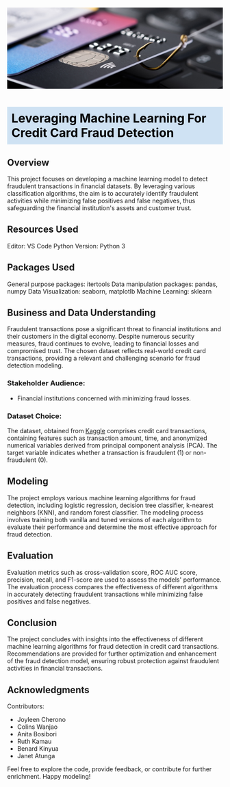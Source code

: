 ![Image header](Fraud%20Image.png)

<h1 style="background-color: #cfe2f3; padding: 10px; color: black;"><b>Leveraging Machine Learning For Credit Card Fraud Detection</b></h1>

## Overview
This project focuses on developing a machine learning model to detect fraudulent transactions in financial datasets. By leveraging various classification algorithms, the aim is to accurately identify fraudulent activities while minimizing false positives and false negatives, thus safeguarding the financial institution's assets and customer trust.

## Resources Used
Editor: VS Code
Python Version: Python 3

## Packages Used
General purpose packages: itertools
Data manipulation packages: pandas, numpy
Data Visualization: seaborn, matplotlb
Machine Learning: sklearn

## Business and Data Understanding
Fraudulent transactions pose a significant threat to financial institutions and their customers in the digital economy. Despite numerous security measures, fraud continues to evolve, leading to financial losses and compromised trust. The chosen dataset reflects real-world credit card transactions, providing a relevant and challenging scenario for fraud detection modeling.

### Stakeholder Audience:
- Financial institutions concerned with minimizing fraud losses.

### Dataset Choice:
The dataset, obtained from [Kaggle](https://www.kaggle.com/code/janiobachmann/credit-fraud-dealing-with-imbalanced-datasets/input) comprises credit card transactions, containing features such as transaction amount, time, and anonymized numerical variables derived from principal component analysis (PCA). The target variable indicates whether a transaction is fraudulent (1) or non-fraudulent (0).

## Modeling
The project employs various machine learning algorithms for fraud detection, including logistic regression, decision tree classifier, k-nearest neighbors (KNN), and random forest classifier. The modeling process involves training both vanilla and tuned versions of each algorithm to evaluate their performance and determine the most effective approach for fraud detection.

## Evaluation
Evaluation metrics such as cross-validation score, ROC AUC score, precision, recall, and F1-score are used to assess the models' performance. The evaluation process compares the effectiveness of different algorithms in accurately detecting fraudulent transactions while minimizing false positives and false negatives.

## Conclusion
The project concludes with insights into the effectiveness of different machine learning algorithms for fraud detection in credit card transactions. Recommendations are provided for further optimization and enhancement of the fraud detection model, ensuring robust protection against fraudulent activities in financial transactions.

## Acknowledgments

Contributors: 
- Joyleen Cherono
- Colins Wanjao
- Anita Bosibori
- Ruth Kamau 
- Benard Kinyua 
- Janet Atunga

Feel free to explore the code, provide feedback, or contribute for further enrichment. Happy modeling!